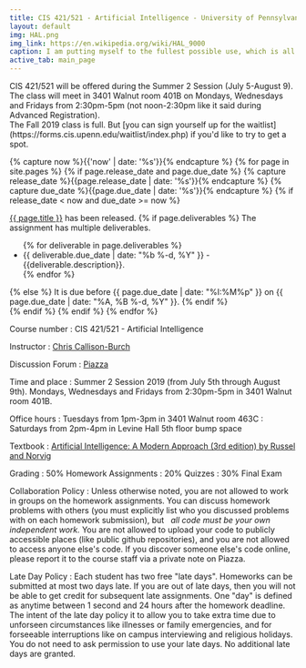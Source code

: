 ```yaml
---
title: CIS 421/521 - Artificial Intelligence - University of Pennsylvania
layout: default
img: HAL.png
img_link: https://en.wikipedia.org/wiki/HAL_9000
caption: I am putting myself to the fullest possible use, which is all I think that any conscious entity can ever hope to do. 
active_tab: main_page 
---
```

 
<div class="alert alert-success">
CIS 421/521 will be offered during the Summer 2 Session (July 5-August 9).  The class will meet in 3401 Walnut room 401B on Mondays, Wednesdays and Fridays from 2:30pm-5pm (not noon-2:30pm like it said during Advanced Registration). 
</div>


<div class="alert alert-success" markdown="1">
The Fall 2019 class is full. But [you can sign yourself up for the waitlist](https://forms.cis.upenn.edu/waitlist/index.php) if you'd like to try to get a spot.
</div>



<!-- Display an alert about upcoming homework assignments -->
{% capture now %}{{'now' | date: '%s'}}{% endcapture %}
{% for page in site.pages %}
{% if page.release_date and page.due_date %}
{% capture release_date %}{{page.release_date | date: '%s'}}{% endcapture %}
{% capture due_date %}{{page.due_date | date: '%s'}}{% endcapture %}
{% if release_date < now and due_date >= now %}
<div class="alert alert-info">
<a href="{{page.url}}">{{ page.title }}</a> has been released.  
{% if page.deliverables %}
The assignment has multiple deliverables.
<ul>
{% for deliverable in page.deliverables %}
<li>{{ deliverable.due_date | date: "%b %-d, %Y" }} - {{deliverable.description}}.</li>
{% endfor %}
</ul>
{% else %}
It is due before {{ page.due_date | date: "%I:%M%p" }} on {{ page.due_date | date: "%A, %B %-d, %Y" }}.
{% endif %}
</div>
{% endif %}
{% endif %}
{% endfor %}
<!-- End alert for upcoming homework assignments -->

<!-- 
<div class="alert alert-info">
The first midterm will be in-class on Tuesday October 2.  If you'd like to do a practice exam, here's a <a href="assets/practice_exams/midterm1-practice.pdf">sample of a previous year's midterm</a>. You can take a look at <a href="assets/practice_exams/midterm1-practice+ANSWERS.pdf">the sample solutions</a> after you've done it.
</div>
 -->

Course number
: CIS 421/521 - Artificial Intelligence 

Instructor
: [Chris Callison-Burch](https://www.cis.upenn.edu/~ccb/)

Discussion Forum
: [Piazza](https://piazza.com/upenn/summer2019/cis521)

Time and place
: Summer 2 Session 2019 (from July 5th through August 9th). Mondays, Wednesdays and Fridays from 2:30pm-5pm in 3401 Walnut room 401B.

Office hours
: Tuesdays from 1pm-3pm in 3401 Walnut room 463C
: Saturdays from 2pm-4pm in Levine Hall 5th floor bump space 

Textbook
: [Artificial Intelligence: A Modern Approach (3rd edition) by Russel and Norvig](https://www.amazon.com/Artificial-Intelligence-Approach-Stuart-Russell/dp/9332543518/)

Grading
: 50% Homework Assignments
: 20% Quizzes
: 30% Final Exam

<!--
Grading
: 55% Homework Assignments, 15% Midterm 1, 15% Midterm 2, 15% Midterm 3.  There roughly one homework assignment per week, aside from weeks with exams.  Students enrolled in CIS 421 may skip one HW assignment, or they may discard their lowest scoring HW assignment.  You do not get late days back on the homework that you discard.  Students enrolled in CIS 521 must complete all HW assignments and cannot discard their lowest scoring assignment.
-->

Collaboration Policy
: Unless otherwise noted, you are not allowed to work in groups on the homework assignments. You can discuss homework problems with others (you must explicitly list who you discussed problems with on each homework submission), but   *all code must be your own independent work.*  You are not allowed to upload your code to publicly accessible places (like public github repositories), and you are not allowed to access anyone else's code.  If you discover someone else's code online, please report it to the course staff via a private note on Piazza. 


Late Day Policy
: Each student has two free "late days".  Homeworks can be submitted at most two days late.  If you are out of late days, then you will not be able to get credit for subsequent late assignments. One "day" is defined as anytime between 1 second and 24 hours after the homework deadline. The intent of the late day policy it to allow you to take extra time due to unforseen circumstances like illnesses or family emergencies, and for forseeable interruptions like on campus interviewing and religious holidays.  You do not need to ask permission to use your late days.  No additional late days are granted. 

